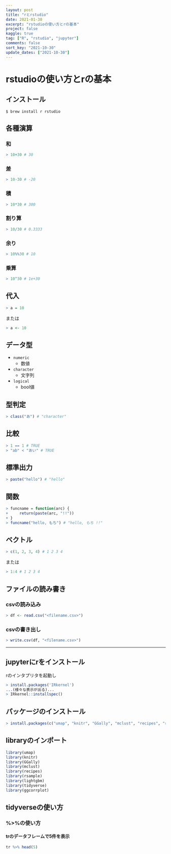 ```yaml
---
layout: post
title: "rとrstudio"
date: 2021-01-30
excerpt: "rstudioの使い方とrの基本"
project: false
kaggle: true
tag: ["R", "rstudio", "jupyter"]
comments: false
sort_key: "2021-10-30"
update_dates: ["2021-10-30"]
---
```


# rstudioの使い方とrの基本

## インストール

```console
$ brew install r rstudio
```

## 各種演算

### 和

```r
> 10+30 # 30
```

### 差

```r
> 10-30 # -20
```

### 積

```r
> 10*30 # 300
```

### 割り算

```r
> 10/30 # 0.3333
```

### 余り

```r
> 10%%30 # 10
```

### 乗算

```r
> 10^30 # 1e+30
```

## 代入

```r
> a = 10
```
または
```r
> a <- 10
```

## データ型

 - `numeric`
   - 数値
 - `character`
   - 文字列
 - `logical`
   - bool値

## 型判定

```r
> class("あ") # "character"
```

## 比較

```r
> 1 == 1 # TRUE
> "ab" < "あい" # TRUE
```

## 標準出力

```r
> paste("hello") # "hello"
```

## 関数

```r
> funcname = function(arc) {
+     return(paste(arc, "!!"))
+ }
> funcname("hello, もち") # "hello, もち !!"
```

## ベクトル

```r
> c(1, 2, 3, 4) # 1 2 3 4
```
または
```r
> 1:4 # 1 2 3 4
```

## ファイルの読み書き

### csvの読み込み
```r
> df <- read.csv("<filename.csv>")
```

### csvの書き出し
```r
> write.csv(df, "<filename.csv>")
```
---

## jupyterにrをインストール

rのインタプリタを起動し
```r
> install.packages('IRkernel')
...(様々な表示が出る)...
> IRkernel::installspec()
```

## パッケージのインストール

```r
> install.packages(c("umap", "knitr", "GGally", "mclust", "recipes", "rsample", "lightgbm", "tidyverse", "ggcorrplot"))
```

## libraryのインポート

```r
library(umap)
library(knitr)
library(GGally)
library(mclust)
library(recipes)
library(rsample)
library(lightgbm)
library(tidyverse)
library(ggcorrplot)
```

## tidyverseの使い方

### %>%の使い方

#### trのデータフレームで5件を表示

```r
tr %>% head(5)
```

